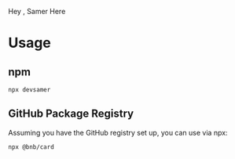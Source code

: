 Hey , Samer Here

# Usage

## npm
```
npx devsamer
```

## GitHub Package Registry
Assuming you have the GitHub registry set up, you can use via npx:
```
npx @bnb/card
```
